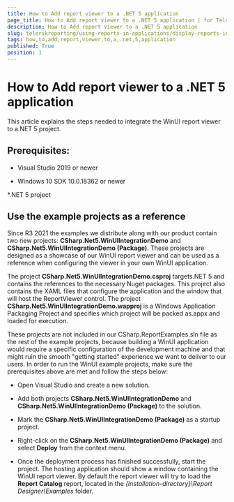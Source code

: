 ```yaml
---
title: How to Add report viewer to a .NET 5 application
page_title: How to Add report viewer to a .NET 5 application | for Telerik Reporting Documentation
description: How to Add report viewer to a .NET 5 application
slug: telerikreporting/using-reports-in-applications/display-reports-in-applications/winui-3-desktop-application/how-to-add-report-viewer-to-a-.net-5-application
tags: how,to,add,report,viewer,to,a,.net,5,application
published: True
position: 1
---
```


# How to Add report viewer to a .NET 5 application



This article explains the steps needed to integrate the WinUI report viewer to a.NET 5 project. 

## Prerequisites:

* Visual Studio 2019 or newer

* Windows 10 SDK 10.0.18362 or newer

*.NET 5 project

## Use the example projects as a reference

Since R3 2021 the examples we distribute along with our product contain two new projects:           __CSharp.Net5.WinUIIntegrationDemo__  and __CSharp.Net5.WinUIIntegrationDemo (Package)__.           These projects are designed as a showcase of our WinUI report viewer and can be used as a reference when configuring the viewer in your own WinUI application.         

The project __CSharp.Net5.WinUIIntegrationDemo.csproj__  targets.NET 5 and contains the references to the necessary Nuget packages.           This project also contains the XAML files that configure the application and the window that will host the ReportViewer control.           The project __CSharp.Net5.WinUIIntegrationDemo.wapproj__  is a Windows Application Packaging Project and specifies which project will be packed as.appx and loaded for execution.         

These projects are not included in our CSharp.ReportExamples.sln file as the rest of the example projects, because building a WinUI application would require a specific configuration           of the development machine and that might ruin the smooth "getting started" experience we want to deliver to our users.           In order to run the WinUI example projects, make sure the prerequisites above are met and follow the steps below:         

* Open Visual Studio and create a new solution.

* Add both projects __CSharp.Net5.WinUIIntegrationDemo__  and __CSharp.Net5.WinUIIntegrationDemo (Package)__  to the solution.             

* Mark the __CSharp.Net5.WinUIIntegrationDemo (Package)__  as a startup project.             

* Right-click on the __CSharp.Net5.WinUIIntegrationDemo (Package)__  and select __Deploy__  from the context menu.             

* Once the deployment process has finished successfully, start the project. The hosting application should show a window containing the WinUI report viewer.               By default the report viewer will try to load the __Report Catalog__  report, located in the *{installation-directory}\Report Designer\Examples*  folder.             


